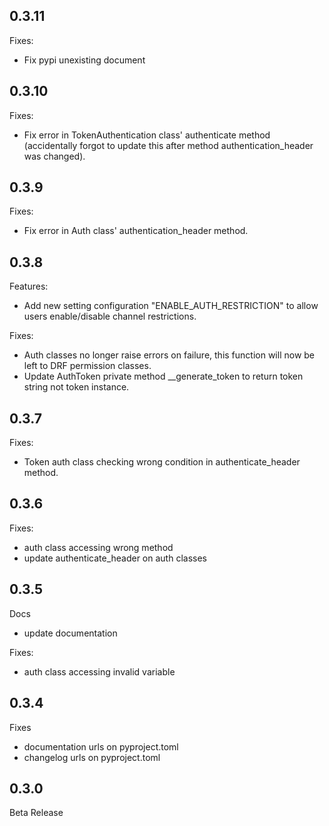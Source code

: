## 0.3.11

Fixes:
- Fix pypi unexisting document

## 0.3.10

Fixes:
- Fix error in TokenAuthentication class' authenticate method (accidentally forgot to update this after method authentication_header was changed).

## 0.3.9

Fixes:
- Fix error in Auth class' authentication_header method.

## 0.3.8

Features:
- Add new setting configuration "ENABLE_AUTH_RESTRICTION" to allow users enable/disable channel restrictions.

Fixes:
- Auth classes no longer raise errors on failure, this function will now be left to DRF permission classes.
- Update AuthToken private method __generate_token to return token string not token instance.

## 0.3.7

Fixes:
- Token auth class checking wrong condition in authenticate_header method.

## 0.3.6

Fixes:
- auth class accessing wrong method
- update authenticate_header on auth classes

## 0.3.5

Docs
- update documentation

Fixes:
- auth class accessing invalid variable

## 0.3.4

Fixes
- documentation urls on pyproject.toml
- changelog urls on pyproject.toml

## 0.3.0

Beta Release